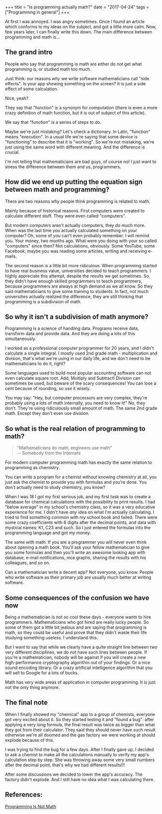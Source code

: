 +++
title = "Is programming actually math?"
date = "2017-04-24"
tags = ["Programming in general"]
+++

At first I was annoyed. I was angry sometimes.
Once I found an article which conforms to my ideas on the subject, and got a little more calm.
Now, few years later, I can finally write this down.
The main difference between programming and math is...

<!--more-->

## The grand intro

People who say that programming is math are either do not get what
programming is, or studied math too much.

Just think: our reasons *why* we write software mathematicians call "side effects".
Is your app showing something on the screen?
It is just a side effect of some calculation.

Nice, yeah?

They say that "function" is a synonym for computation
(there is even a more crazy definition of math function, but it is out of subject of this article).

We say that "function" is a series of steps to do.

Maybe we're just mistaking?
Let's check a dictionary.
In Latin, "function" means "execution".
In a usual life we're saying that some device is "functioning" to describe that it is "working".
So we're not mistaking, we're just using the same word with different meaning.
And the difference is crucial.

I'm not telling that mathematicians are bad guys, of course no!
I just want to stress the difference between them and us, programmers.

## How did we end up putting the equation sign between math and programming?

There are two reasons why people think programming is related to math.

Mainly because of historical reasons.
First computers were created to calculate different stuff. 
They were even called "computers".

But modern computers aren't actually computers, they do much more.
When was the last time you actually calculated something on your computer?
Oh, some of you can't even probably remember.
I will remind you.
Your money, two months ago.
What were you doing with your so called "computers" since then?
Not calculations, obviously.
Some YouTube, some Facebook, maybe you was reading some articles,
writing and receiving e-mails.

The second reason is a little bit more ridiculous.
When programming started to have real business value, universities decided to teach programmers.
I highly appreciate this attempt, despite the results we get sometimes.
So, they didn't have enough skilled programmers to teach programmers,
because programmers are always at high demand as we all know.
So they said mathematicians to give some training to students.
In fact, not much universities actually realized the difference,
they are still thinking that programming is a subdivision of math.

## So why it isn't a subdivision of math anymore?

Programming is a science of handling data.
Programs receive data, transform data and provide data.
And they are doing a lots of this simultaneously.

I worked as a professional computer programmer for 20 years,
and I didn't calculate a single integral.
I mostly used 2nd grade math - multiplication and division,
that's what we're using in our daily life,
and we don't need to be mathematicians to do it, right?

Some languages used to build most popular accounting software can not even calculate square root.
Add, Multiply and Subtract!
Division can sometimes be used, but beware of the scary consequences!
You can lose a cent because of rounding, so use it wisely.

You may say: "Hey, but computer processors are very complex,
they're probably using a lots of math internally, you need to know it!"
No, they don't.
They're using ridiculously small amount of math.
The same 2nd grade math.
Except they don't even use division.

## So what is the real relation of programming to math?

> "Mathematicians do math, engineers use math"<br/>
> -- Somebody from the Internets

For modern computer programming math has exactly the same
relation to programming as chemistry.

You can write a program for a chemist without knowing chemistry at all,
you just ask the chemist to provide you with formulas and you're done.
You don't actually need to study chemistry, you know?

When I was 18 I got my first serious job, and my first task was to create a database
for chemical calculations with the possibility to print results.
I had "below average" in my school's chemistry class, so it was a very educative experience for me.
I didn't have *any* idea on what I'm actually calculating.
I tried to find something common with my school book and failed.
There were some crazy coefficients with 6 digits after the decimal points,
and data with mystical names: K1, C23 and such.
So I just entered the formulas into the programming language and got my money.

The same with math.
If you are a programmer you will never even think about opening a math book.
You'll ask your fellow mathematician to give you some formulas
and then you'll write an awesome looking app with database, e-mail notifications,
nice graphs, sharing the results with his colleagues, and so on.

Can a mathematician write a decent app?
Not everyone, you know.
People who write software as their primary job are usually
much better at writing software.

## Some consequences of the confusion we have now

Being a mathematician is not so cool these days - everyone wants to hire programmers.
Mathematicians who got hired are really lucky people.
So some of them got a little bit jealous and are saying that programming is math, so they
could be useful and prove that they didn't waste their life studying something useless.
I understand this.

But I want to say that while we clearly have a quite 
straight line between two very different disciplines, we do not have such lines between people.
If you're a mathematician, nobody will be against if you will create a new high-performance
cryptography algorithm out of your findings.
Or a nice sound encoding library.
Or a crazy artificial intelligence algorithm that you will sell to Google for a lots of bucks.

Math has very wide areas of application in computer programming.
It is just not the only thing anymore. 

## The final note

When I finally showed my "chemical" app to a group of chemists, everyone got very excited about it. 
So they started testing it and "found a bug": after applying a very long formula,
the final result was twice as bigger than what they got from their calculator.
They said they should never have such result otherwise we're all
doomed and the gas factory we were working at
should explode because of this.

I was trying to find the bug for a few days.
After I finally gave up, I decided to ask a chemist to make all the calculations manually
to verify my app's calculation step by step.
She was throwing away some very small numbers after the decimal point, that's why
we had different results!!!

After some discussions we decided to lower the app's accuracy.
The factory didn't explode.
And I still have no idea what I was calculating there.

## References:

[Programming Is Not Math](http://www.sarahmei.com/blog/2014/07/15/programming-is-not-math/)

